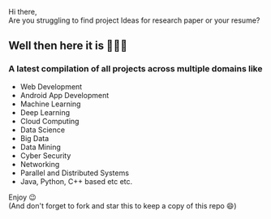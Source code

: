 Hi there,<br>
Are you struggling to find project Ideas for research paper or your resume? <br>

## Well then here it is 🎉🎉🎉<br>
### A latest compilation of all projects across multiple domains like 
- Web Development 
- Android App Development
- Machine Learning
- Deep Learning
- Cloud Computing
- Data Science
- Big Data
- Data Mining 
- Cyber Security
- Networking
- Parallel and Distributed Systems
- Java, Python, C++ based etc etc. 

Enjoy 😉<br>
(And don't forget to fork and star this to keep a copy of this repo 😄)
